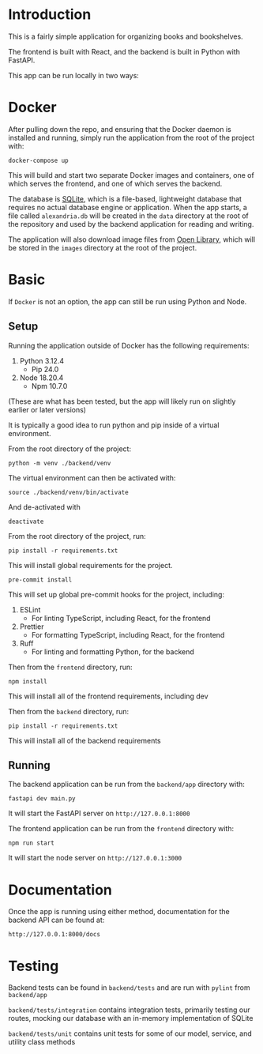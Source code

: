 # Introduction

This is a fairly simple application for organizing books and bookshelves.

The frontend is built with React, and the backend is built in Python with FastAPI.

This app can be run locally in two ways:


# Docker

After pulling down the repo, and ensuring that the Docker daemon is installed and running, simply run the application from the root of the project with:

`docker-compose up`

This will build and start two separate Docker images and containers, one of which serves the frontend, and one of which serves the backend.

The database is [SQLite](https://www.sqlite.org/), which is a file-based, lightweight database that requires no actual database engine or application. When the app starts, a file called `alexandria.db` will be created in the `data` directory at the root of the repository and used by the backend application for reading and writing.

The application will also download image files from [Open Library](https://openlibrary.org/), which will be stored in the `images` directory at the root of the project.


# Basic

If `Docker` is not an option, the app can still be run using Python and Node.

## Setup

Running the application outside of Docker has the following requirements:

1. Python 3.12.4
    + Pip 24.0
2. Node 18.20.4
    + Npm 10.7.0

(These are what has been tested, but the app will likely run on slightly earlier or later versions)

It is typically a good idea to run python and pip inside of a virtual environment.

From the root directory of the project:

`python -m venv ./backend/venv`

The virtual environment can then be activated with:

`source ./backend/venv/bin/activate`

And de-activated with

`deactivate`

From the root directory of the project, run:

`pip install -r requirements.txt`

This will install global requirements for the project.

`pre-commit install`

This will set up global pre-commit hooks for the project, including:

1. ESLint
    + For linting TypeScript, including React, for the frontend
2. Prettier
    + For formatting TypeScript, including React, for the frontend
3. Ruff
    + For linting and formatting Python, for the backend

Then from the `frontend` directory, run:

`npm install`

This will install all of the frontend requirements, including dev

Then from the `backend` directory, run:

`pip install -r requirements.txt`

This will install all of the backend requirements

## Running

The backend application can be run from the `backend/app` directory with:

`fastapi dev main.py`

It will start the FastAPI server on `http://127.0.0.1:8000`

The frontend application can be run from the `frontend` directory with:

`npm run start`

It will start the node server on `http://127.0.0.1:3000`


# Documentation

Once the app is running using either method, documentation for the backend API can be found at:

`http://127.0.0.1:8000/docs`


# Testing

Backend tests can be found in `backend/tests` and are run with `pylint` from `backend/app`

`backend/tests/integration` contains integration tests, primarily testing our routes, mocking our database with an in-memory implementation of SQLite

`backend/tests/unit` contains unit tests for some of our model, service, and utility class methods